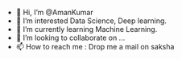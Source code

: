 - 👋 Hi, I’m @AmanKumar
- 👀 I’m interested Data  Science,  Deep learning.
- 🌱 I’m currently learning Machine Learning.
- 💞️ I’m looking to collaborate on ...
- 📫 How to reach me : Drop me a mail on saksha

<!---
amanzinggg/amanzinggg is a ✨ special ✨ repository because its `README.md` (this file) appears on your GitHub profile.
You can click the Preview link to take a look at your changes.
--->

